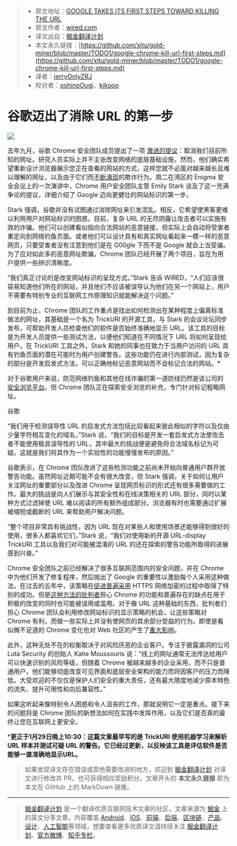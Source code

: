 > * 原文地址：[GOOGLE TAKES ITS FIRST STEPS TOWARD KILLING THE URL](https://www.wired.com/story/google-chrome-kill-url-first-steps/)
> * 原文作者：[wired.com](https://www.wired.com/story/google-chrome-kill-url-first-steps/)
> * 译文出自：[掘金翻译计划](https://github.com/xitu/gold-miner)
> * 本文永久链接：[https://github.com/xitu/gold-miner/blob/master/TODO1/google-chrome-kill-url-first-steps.md](https://github.com/xitu/gold-miner/blob/master/TODO1/google-chrome-kill-url-first-steps.md)
> * 译者：[jerryOnlyZRJ](https://github.com/jerryOnlyZRJ)
> * 校对者：[oshinoOugi](https://github.com/oshinoOugi)，[kikooo](https://github.com/kikooo)

# 谷歌迈出了消除 URL 的第一步

![](https://media.wired.com/photos/5c50d1e7ffef4d2c9d62f609/master/w_1164,c_limit/Google%20Takes%20Its%20First%20Steps%20Toward%20Killing%20the%20URL.jpg)

去年九月，谷歌 Chrome 安全团队成员提出了一项 [激进的提议](https://www.wired.com/story/google-wants-to-kill-the-url/)：取消我们目前所知的网址。研究人员实际上并不主张改变网络的底层基础设施，然而，他们确实希望重新设计浏览器展示您正在查看的网站的方式，这样您就不必面对越来越长且难以理解的网址，以及由于它们而[不断涌现](https://www.wired.com/story/phishing-schemes-use-encrypted-sites-to-seem-legit/)的欺诈行为。周二在湾区的 Enigma 安全会议上的一次演讲中，Chrome 用户安全团队主管 Emily Stark 谈及了这一充满争论的提议，详细介绍了 Google 迈向更健壮的网站标识的第一步。

Stark 强调，谷歌并没有试图通过消除网址来引发混乱。相反，它希望使黑客更难以利用用户对网站标识的困惑。目前，复杂 URL 的无尽阴霾让攻击者可以实施有效的诈骗。他们可以创建看似指向合法网站的恶意链接，但实际上会自动将受害者重定向到网络钓鱼页面。或者他们可以设计具有和真实网址看起来一模一样的恶意网页，只要受害者没有注意到他们是在 G00gle 下而不是 Google 就会上当受骗。为了应对如此多的恶意网址欺骗，Chrome 团队已经开展了两个项目，旨在为用户提供一些辨识清晰度。

“我们真正讨论的是改变网站标识的呈现方式，”Stark 告诉 WIRED，“人们应该很容易知道他们所在的网站，并且他们不应该被误导认为他们在另一个网站上，用户不需要有特别专业的互联网工作原理知识就能解决这个问题。”

到目前为止，Chrome 团队的工作重点是找出如何检测出在某种程度上偏离标准做法的网址，其基础是一个名为 TrickURI 的开源工具，与 Stark 的会议论坛同步发布，可帮助开发人员检查他们的软件是否始终准确地显示 URL。该工具的目标是为开发人员提供一些测试方法，以便他们知道在不同情况下 URL 将如何呈现给用户。在 TrickURI 工具之外，Stark 和她的同事也在致力于当用户访问的 URL 具有钓鱼页面的潜在可能时为用户创建警告。这些功能仍在进行内部测试，因为复杂的部分是开发启发式方法，可以正确地标记恶意网站而不会标记合法的网站。*

对于谷歌用户来说，防范网络钓鱼和其他在线诈骗的第一道防线仍然是该公司的 [安全浏览平台](https://www.wired.com/story/google-safe-browsing-oral-history/)。但 Chrome 团队正在探索安全浏览的补充，专门针对标记粗略网址。

谷歌

“我们用于检测误导性 URL 的启发式方法包括比较看起来彼此相似的字符以及仅由少量字符相互变化的域名，”Stark 说，“我们的目标是开发一套启发式方法使攻击者不能使用极具误导性的 URL，其中最大的挑战便是避免将合法域名标记为可疑。这就是我们将其作为一个实验性的功能慢慢发布的原因。”

谷歌表示，在 Chrome 团队改进了这些检测功能之前尚未开始向普通用户群开放警告功能。虽然网址近期可能不会有很大改变，但 Stark 强调，关于如何让用户关注网址的重要部分以及改进 Chrome 呈现网页标识的形式还有很多需要做的工作。最大的挑战是向人们展示与其安全性和在线决策相关的 URL 部分，同时以某种方式过滤掉使 URL 难以阅读的所有额外组成部分。浏览器有时也需要通过扩展被缩短或截断的 URL 来帮助用户解决问题。

“整个项目非常具有挑战性，因为 URL 现在对某些人和使用场景还能够得到很好的使用，很多人都喜欢它们，”Stark 说，“我们对使用新的开源 URL-display TrickURI 工具以及我们对可能被混淆的 URL 的还在探索的警告功能所取得的进展感到兴奋。”

Chrome 安全团队之前已经解决了很多互联网范围内的安全问题，并在 Chrome 中为他们开发了修复程序，然后抛出了 Google 的重要性以激励每个人采用这种做法。在过去的五年中，该策略在[促进普遍采用](https://www.wired.com/2016/11/googles-chrome-hackers-flip-webs-security-model/)  HTTPS 网络加密的过程中取得了特别的成功。但是[这种方法的批判者](https://www.wired.com/story/google-chrome-https-not-secure-label/)担心 Chrome 的功能和普遍存在的缺点在用于积极的改变的同时也可能被误用或滥用。对于像 URL 这种基础的东西，批判者们担心 Chrome 团队会利用修改网站标识的显示策略的机会，让这些策略对 Chrome 有利，而做一些实际上并没有使网页的其余部分受益的行为。即使是看似微不足道的 Chrome 变化也对 Web 社区的产生了[重大影响](https://www.wired.com/story/google-chrome-login-privacy/)。

此外，这种无处不在的权衡取决于对风险厌恶的企业客户。专注于披露漏洞的公司 Luta Security 的创始人 Katie Moussouris 说：“线上的网址通常无法传达给用户可以快速识别的风险等级，但随着 Chrome 被越来越多的企业采用，而不只是普通用户，他们能够彻底改变可见界面和底层安全架构的能力而将因客户的压力而降低。大受欢迎的不仅仅是保护人们安全的重大责任，还有最大限度地减少原本特色的流失、提升可用性和向后兼容性。”

如果这听起来像特别令人困惑和令人沮丧的工作，那就说明它一定是重点。接下来的问题将是 Chrome 团队的新想法如何在实践中发挥作用，以及它们是否真的最终让您在互联网上更安全。

\***更正于1月29日晚上10:30：这篇文章最早写的是 TrickURI 使用机器学习来解析 URL 样本并测试可疑 URL 的警告。它已经过更新，以反映该工具是评估软件是否能够一直准确地显示URL。**

> 如果发现译文存在错误或其他需要改进的地方，欢迎到 [掘金翻译计划](https://github.com/xitu/gold-miner) 对译文进行修改并 PR，也可获得相应奖励积分。文章开头的 **本文永久链接** 即为本文在 GitHub 上的 MarkDown 链接。


---

> [掘金翻译计划](https://github.com/xitu/gold-miner) 是一个翻译优质互联网技术文章的社区，文章来源为 [掘金](https://juejin.im) 上的英文分享文章。内容覆盖 [Android](https://github.com/xitu/gold-miner#android)、[iOS](https://github.com/xitu/gold-miner#ios)、[前端](https://github.com/xitu/gold-miner#前端)、[后端](https://github.com/xitu/gold-miner#后端)、[区块链](https://github.com/xitu/gold-miner#区块链)、[产品](https://github.com/xitu/gold-miner#产品)、[设计](https://github.com/xitu/gold-miner#设计)、[人工智能](https://github.com/xitu/gold-miner#人工智能)等领域，想要查看更多优质译文请持续关注 [掘金翻译计划](https://github.com/xitu/gold-miner)、[官方微博](http://weibo.com/juejinfanyi)、[知乎专栏](https://zhuanlan.zhihu.com/juejinfanyi)。
